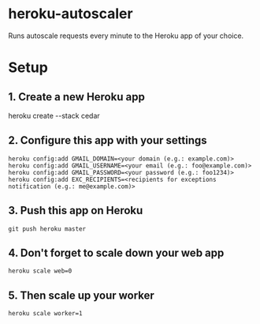 heroku-autoscaler
=================

Runs autoscale requests every minute to the Heroku app of your choice.

# Setup

## 1. Create a new Heroku app

heroku create --stack cedar

## 2. Configure this app with your settings

```shell
heroku config:add GMAIL_DOMAIN=<your domain (e.g.: example.com)>
heroku config:add GMAIL_USERNAME=<your email (e.g.: foo@example.com)>
heroku config:add GMAIL_PASSWORD=<your password (e.g.: foo1234)>
heroku config:add EXC_RECIPIENTS=<recipients for exceptions notification (e.g.: me@example.com)>
```

## 3. Push this app on Heroku

```shell
git push heroku master
```

## 4. Don't forget to scale down your web app

```shell
heroku scale web=0
```

## 5. Then scale up your worker

```shell
heroku scale worker=1
```

